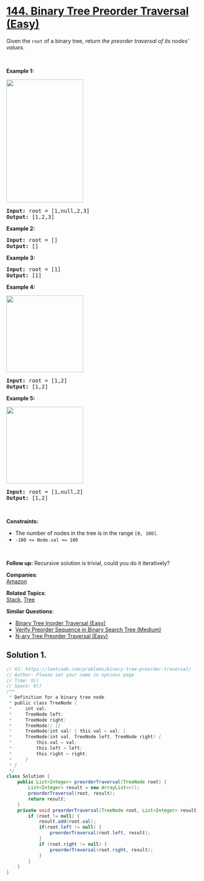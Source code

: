 # [144. Binary Tree Preorder Traversal (Easy)](https://leetcode.com/problems/binary-tree-preorder-traversal/)

<p>Given the <code>root</code> of a binary tree, return <em>the preorder traversal of its nodes' values</em>.</p>

<p>&nbsp;</p>
<p><strong>Example 1:</strong></p>
<img alt="" src="https://assets.leetcode.com/uploads/2020/09/15/inorder_1.jpg" style="width: 202px; height: 324px;">
<pre><strong>Input:</strong> root = [1,null,2,3]
<strong>Output:</strong> [1,2,3]
</pre>

<p><strong>Example 2:</strong></p>

<pre><strong>Input:</strong> root = []
<strong>Output:</strong> []
</pre>

<p><strong>Example 3:</strong></p>

<pre><strong>Input:</strong> root = [1]
<strong>Output:</strong> [1]
</pre>

<p><strong>Example 4:</strong></p>
<img alt="" src="https://assets.leetcode.com/uploads/2020/09/15/inorder_5.jpg" style="width: 202px; height: 202px;">
<pre><strong>Input:</strong> root = [1,2]
<strong>Output:</strong> [1,2]
</pre>

<p><strong>Example 5:</strong></p>
<img alt="" src="https://assets.leetcode.com/uploads/2020/09/15/inorder_4.jpg" style="width: 202px; height: 202px;">
<pre><strong>Input:</strong> root = [1,null,2]
<strong>Output:</strong> [1,2]
</pre>

<p>&nbsp;</p>
<p><strong>Constraints:</strong></p>

<ul>
	<li>The number of nodes in the tree is in the range <code>[0, 100]</code>.</li>
	<li><code>-100 &lt;= Node.val &lt;= 100</code></li>
</ul>

<p>&nbsp;</p>
<p><strong>Follow up:</strong> Recursive solution is trivial, could you do it iteratively?</p>

**Companies**:  
[Amazon](https://leetcode.com/company/amazon)

**Related Topics**:  
[Stack](https://leetcode.com/tag/stack/), [Tree](https://leetcode.com/tag/tree/)

**Similar Questions**:

- [Binary Tree Inorder Traversal (Easy)](https://leetcode.com/problems/binary-tree-inorder-traversal/)
- [Verify Preorder Sequence in Binary Search Tree (Medium)](https://leetcode.com/problems/verify-preorder-sequence-in-binary-search-tree/)
- [N-ary Tree Preorder Traversal (Easy)](https://leetcode.com/problems/n-ary-tree-preorder-traversal/)

## Solution 1.

```JAVA
// OJ: https://leetcode.com/problems/binary-tree-preorder-traversal/
// Author: Please set your name in options page
// Time: O()
// Space: O()
/**
 * Definition for a binary tree node.
 * public class TreeNode {
 *     int val;
 *     TreeNode left;
 *     TreeNode right;
 *     TreeNode() {}
 *     TreeNode(int val) { this.val = val; }
 *     TreeNode(int val, TreeNode left, TreeNode right) {
 *         this.val = val;
 *         this.left = left;
 *         this.right = right;
 *     }
 * }
 */
class Solution {
    public List<Integer> preorderTraversal(TreeNode root) {
        List<Integer> result = new ArrayList<>();
        preorderTraversal(root, result);
        return result;
    }
    private void preorderTraversal(TreeNode root, List<Integer> result) {
        if (root != null) {           
            result.add(root.val);
            if(root.left != null) {
                preorderTraversal(root.left, result);
            }
            if (root.right != null) {
                preorderTraversal(root.right, result);
            }
        }
    }
}

```
